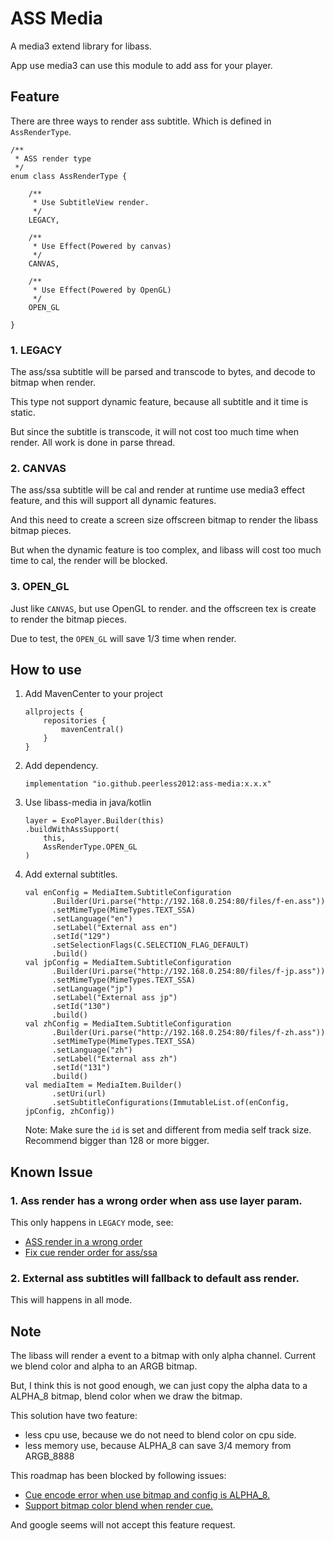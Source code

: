 # ASS Media
A media3 extend library for libass.

App use media3 can use this module to add ass for your player.

## Feature
There are three ways to render ass subtitle.
Which is defined in `AssRenderType`.

```
/**
 * ASS render type
 */
enum class AssRenderType {

    /**
     * Use SubtitleView render.
     */
    LEGACY,

    /**
     * Use Effect(Powered by canvas)
     */
    CANVAS,

    /**
     * Use Effect(Powered by OpenGL)
     */
    OPEN_GL

}
```

### 1. LEGACY
The ass/ssa subtitle will be parsed and transcode to bytes, and decode to bitmap when render.

This type not support dynamic feature, because all subtitle and it time is static.

But since the subtitle is transcode, it will not cost too much time when render. All work is done in parse thread.

### 2. CANVAS
The ass/ssa subtitle will be cal and render at runtime use media3 effect feature, and this will support all dynamic features.

And this need to create a screen size offscreen bitmap to render the libass bitmap pieces.

But when the dynamic feature is too complex, and libass will cost too much time to cal, the render will be blocked.

### 3. OPEN_GL
Just like `CANVAS`, but use OpenGL to render. and the offscreen tex is create to render the bitmap pieces.

Due to test, the `OPEN_GL` will save 1/3 time when render.

## How to use
1. Add MavenCenter to your project
    ```
    allprojects {
        repositories {
            mavenCentral()
        }
    }
    ```
2. Add dependency.
    ```
   implementation "io.github.peerless2012:ass-media:x.x.x"
    ```
3. Use libass-media in java/kotlin
    ```
    layer = ExoPlayer.Builder(this)
    .buildWithAssSupport(
        this,
        AssRenderType.OPEN_GL
    )
    ```
4. Add external subtitles.
   ```
   val enConfig = MediaItem.SubtitleConfiguration
         .Builder(Uri.parse("http://192.168.0.254:80/files/f-en.ass"))
         .setMimeType(MimeTypes.TEXT_SSA)
         .setLanguage("en")
         .setLabel("External ass en")
         .setId("129")
         .setSelectionFlags(C.SELECTION_FLAG_DEFAULT)
         .build()
   val jpConfig = MediaItem.SubtitleConfiguration
         .Builder(Uri.parse("http://192.168.0.254:80/files/f-jp.ass"))
         .setMimeType(MimeTypes.TEXT_SSA)
         .setLanguage("jp")
         .setLabel("External ass jp")
         .setId("130")
         .build()
   val zhConfig = MediaItem.SubtitleConfiguration
         .Builder(Uri.parse("http://192.168.0.254:80/files/f-zh.ass"))
         .setMimeType(MimeTypes.TEXT_SSA)
         .setLanguage("zh")
         .setLabel("External ass zh")
         .setId("131")
         .build()
   val mediaItem = MediaItem.Builder()
         .setUri(url)
         .setSubtitleConfigurations(ImmutableList.of(enConfig, jpConfig, zhConfig))
   ```
   Note: Make sure the `id` is set and different from media self track size. Recommend bigger than 128 or more bigger.

## Known Issue
### 1. Ass render has a wrong order when ass use layer param.
This only happens in `LEGACY` mode, see:
* [ASS render in a wrong order](https://github.com/androidx/media/issues/2124)
* [Fix cue render order for ass/ssa](https://github.com/androidx/media/pull/2137)

### 2. External ass subtitles will fallback to default ass render.
This will happens in all mode.

## Note
The libass will render a event to a bitmap with only alpha channel. Current we blend color and alpha to an ARGB bitmap.

But, I think this is not good enough, we can just copy the alpha data to a ALPHA_8 bitmap, blend color when we draw the bitmap.

This solution have two feature:
* less cpu use, because we do not need to blend color on cpu side.
* less memory use, because ALPHA_8 can save 3/4 memory from ARGB_8888

This roadmap has been blocked by following issues:
* [Cue encode error when use bitmap and config is ALPHA_8.](https://github.com/androidx/media/issues/2054)
* [Support bitmap color blend when render cue.](https://github.com/androidx/media/issues/2055)

And google seems will not accept this feature request.